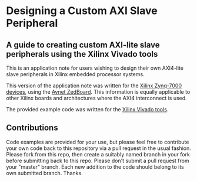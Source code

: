 # Designing a Custom AXI Slave Peripheral
A guide to creating custom AXI-lite slave peripherals using the Xilinx Vivado tools
-----------------------------------------------------------------------------------

This is an application note for users wishing to design their own AXI4-lite slave peripherals in Xilinx embedded processor systems.

This version of the application note was written for the [Xilinx Zynq-7000 devices](http://www.xilinx.com/products/silicon-devices/soc/zynq-7000/silicon-devices.html), using the [Avnet ZedBoard](http://www.zedboard.org).  This information is equally applicable to other Xilinx boards and architectures where the AXI4 interconnect is used.

The provided example code was written for the [Xilinx Vivado tools](http://www.xilinx.com/support/download.html).


Contributions
-------------
Code examples are provided for your use, but please feel free to contribute your own code back to this repository via a pull request in the usual fashion.  Please fork from this repo, then create a suitably named branch in your fork before submitting back to this repo.  Please don't submit a pull request from your "master" branch.  Each new addition to the code should belong to its own submitted branch.  Thanks. 

